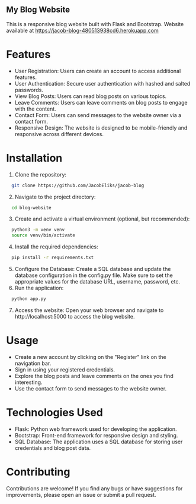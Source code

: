 ## My Blog Website
This is a responsive blog website built with Flask and Bootstrap. Website available at https://jacob-blog-480513938cd6.herokuapp.com

# Features

- User Registration: Users can create an account to access additional features.
- User Authentication: Secure user authentication with hashed and salted passwords.
- View Blog Posts: Users can read blog posts on various topics.
- Leave Comments: Users can leave comments on blog posts to engage with the content.
- Contact Form: Users can send messages to the website owner via a contact form.
- Responsive Design: The website is designed to be mobile-friendly and responsive across different devices.

# Installation

1. Clone the repository:
```bash
  git clone https://github.com/JacobEliks/jacob-blog
```
2. Navigate to the project directory:
```bash
  cd blog-website
```
3. Create and activate a virtual environment (optional, but recommended):
```bash
  python3 -m venv venv
  source venv/bin/activate
```
4. Install the required dependencies:
```bash
  pip install -r requirements.txt
```
5. Configure the Database:
Create a SQL database and update the database configuration in the config.py file.
Make sure to set the appropriate values for the database URL, username, password, etc.
6. Run the application:
```bash
  python app.py
```
7. Access the website:
Open your web browser and navigate to http://localhost:5000 to access the blog website.

# Usage
- Create a new account by clicking on the "Register" link on the navigation bar.
- Sign in using your registered credentials.
- Explore the blog posts and leave comments on the ones you find interesting.
- Use the contact form to send messages to the website owner.

# Technologies Used
- Flask: Python web framework used for developing the application.
- Bootstrap: Front-end framework for responsive design and styling.
- SQL Database: The application uses a SQL database for storing user credentials and blog post data.

# Contributing
Contributions are welcome! If you find any bugs or have suggestions for improvements, please open an issue or submit a pull request.
